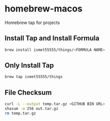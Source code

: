 # homebrew-macos

Homebrew tap for projects

## Install Tap and Install Formula

```bash
brew install ismet55555/things/<FORMULA NAME>
```

## Only Install Tap

```bash
brew tap ismet55555/things
```

## File Checksum

```bash
curl -L --output temp.tar.gz <GITHUB BIN URL>
shasum -a 256 out.tar.gz
rm temp.tar.gz
```
